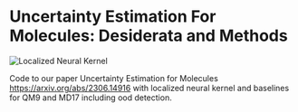 # Uncertainty Estimation For Molecules: Desiderata and Methods

![Localized Neural Kernel](https://github.com/wollschl/uncertainty_for_molecules/assets/42961655/eb26c44f-4cbe-4b71-b9c7-6e58300179f2)

Code to our paper Uncertainty Estimation for Molecules https://arxiv.org/abs/2306.14916 with localized neural kernel and baselines for QM9 and MD17 including ood detection.
